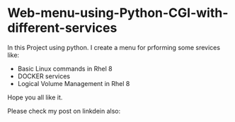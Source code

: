 # Web-menu-using-Python-CGI-with-different-services

In this Project using python. I create a menu for prforming some srevices like:

* Basic Linux commands in Rhel 8
* DOCKER services
* Logical Volume Management in Rhel 8

Hope you all like it. 

Please check my post on linkdein also:
